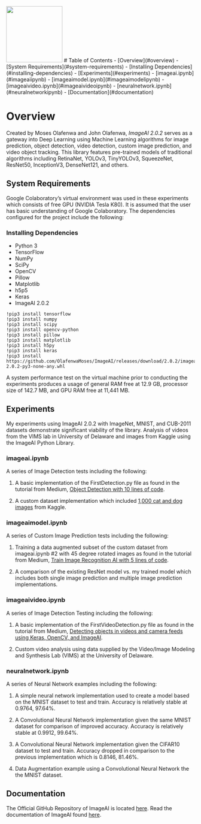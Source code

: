 <img src="http://imageai.org/xlogo2.png.pagespeed.ic.0XXrMSSEh2.png" width="150" height="150">
# Table of Contents
<!-- Table of contents generated generated by http://tableofcontent.eu -->
- [Overview](#overview)
  - [System Requirements](#system-requirements)
    - [Installing Dependencies](#installing-dependencies)
  - [Experiments](#experiments)
    - [imageai.ipynb](#imageaiipynb)
    - [imageaimodel.ipynb](#imageaimodelipynb)
    - [imageaivideo.ipynb](#imageaivideoipynb)
    - [neuralnetwork.ipynb](#neuralnetworkipynb)
  - [Documentation](#documentation)
  
<a name="overview"></a>
# Overview
Created by Moses Olafenwa and John Olafenwa, *ImageAI 2.0.2* serves as a gateway into Deep Learning using Machine Learning algorithms for image prediction, object detection, video detection, custom image prediction, and video object tracking.  This library features pre-trained models of traditional algorithms including RetinaNet, YOLOv3, TinyYOLOv3, SqueezeNet, ResNet50, InceptionV3, DenseNet121, and others.

<a name="requirements"></a>
## System Requirements
Google Colaboratory’s virtual environment was used in these experiments which consists of free GPU (NVIDIA Tesla K80). It is assumed that the user has basic understanding of Google Colaboratory. The dependencies configured for the project include the following:

<a name="dependencies"></a>
### Installing Dependencies
- Python 3
- TensorFlow
- NumPy
- SciPy
- OpenCV
- Pillow
- Matplotlib
- h5p5
- Keras
- ImageAI 2.0.2

```
!pip3 install tensorflow
!pip3 install numpy
!pip3 install scipy
!pip3 install opencv-python
!pip3 install pillow
!pip3 install matplotlib
!pip3 install h5py
!pip3 install keras
!pip3 install https://github.com/OlafenwaMoses/ImageAI/releases/download/2.0.2/imageai-2.0.2-py3-none-any.whl
```

A system performance test on the virtual machine prior to conducting the experiments produces a usage of general RAM free at 12.9 GB, processor size of 142.7 MB, and GPU RAM free at 11,441 MB. 

<a name="experiments"></a>
## Experiments
My experiments using ImageAI 2.0.2 with ImageNet, MNIST, and CUB-2011 datasets demonstrate significant viability of the library. Analysis of videos from the VIMS lab in University of Delaware and images from Kaggle using the ImageAI Python Library.

<a name="imageai"></a>
### imageai.ipynb
A series of Image Detection tests including the following: 

1. A basic implementation of the FirstDetection.py file as found in the tutorial from Medium, [Object Detection with 10 lines of code](https://towardsdatascience.com/object-detection-with-10-lines-of-code-d6cb4d86f606). 

2. A custom dataset implementation which included [1,000 cat and dog images](https://www.kaggle.com/dhainjeamita/dogs-and-cats-image-classification) from Kaggle. 

<a name="imageaimodel"></a>
### imageaimodel.ipynb
A series of Custom Image Prediction tests including the following: 

1. Training a data augmented subset of the custom dataset from imageai.ipynb #2 with 45 degree rotated images as found in the tutorial from Medium, [Train Image Recognition AI with 5 lines of code](https://towardsdatascience.com/train-image-recognition-ai-with-5-lines-of-code-8ed0bdd8d9ba). 

2. A comparison of the existing ResNet model vs. my trained model which includes both single image prediction and multiple image prediction implementations.

<a name="imageaivideo"></a>
### imageaivideo.ipynb
A series of Image Detection Testing including the following:  

1. A basic implementation of the FirstVideoDetection.py file as found in the tutorial from Medium, [Detecting objects in videos and camera feeds using Keras, OpenCV, and ImageAI](https://heartbeat.fritz.ai/detecting-objects-in-videos-and-camera-feeds-using-keras-opencv-and-imageai-c869fe1ebcdb).

2. Custom video analysis using data supplied by the Video/Image Modeling and Synthesis Lab (VIMS) at the University of Delaware.

<a name="neuralnetwork"></a>
### neuralnetwork.ipynb
A series of Neural Network examples including the following:

1. A simple neural network implementation used to create a model based on the MNIST dataset to test and train. Accuracy is relatively stable at 0.9764, 97.64%.

2. A Convolutional Neural Network implementation given the same MNIST dataset for comparison of improved accuracy. Accuracy is relatively stable at 0.9912, 99.64%.

3. A Convolutional Neural Network implementation given the CIFAR10 dataset to test and train. Accuracy dropped in comparison to the previous implementation which is 0.8146, 81.46%.

4. Data Augmentation example using a Convolutional Neural Network the the MNIST dataset.

<a name="documentation"></a>
## Documentation
The Official GitHub Repository of ImageAI is located [here](https://github.com/OlafenwaMoses/ImageAI). Read the documentation of ImageAI found [here](https://imageai.readthedocs.io/en/latest/index.html).
